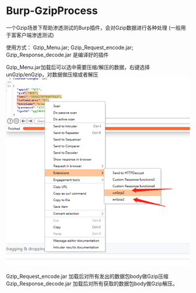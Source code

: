 # Burp-GzipProcess
一个Gzip场景下帮助渗透测试的Burp插件，会对Gzip数据进行各种处理 (一般用于富客户端渗透测试)

使用方式：
Gzip_Menu.jar; Gzip_Request_encode.jar; Gzip_Response_decode.jar 是编译好的插件

Gzip_Menu.jar加载后可以选中需要压缩/解压的数据，右键选择unGzip/enGzip，对数据做压缩或者解压
 ![](https://github.com/yuchen714/Burp-GzipProcess/blob/main/1.png)
 
Gzip_Request_encode.jar 加载后对所有发出的数据包body做Gzip压缩
Gzip_Response_decode.jar 加载后对所有获取的数据包body做Gzip解压。

